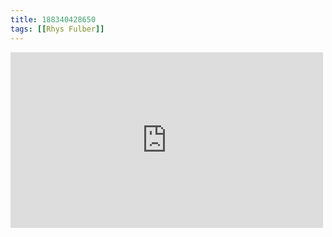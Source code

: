 ```yaml
---
title: 188340428650
tags: [[Rhys Fulber]]
---
```

<iframe allow="accelerometer; autoplay; clipboard-write; encrypted-media; gyroscope; picture-in-picture" allowfullscreen="" frameborder="0" height="281" id="youtube_iframe" src="https://www.youtube.com/embed/pQ6h2YHolUM?feature=oembed&amp;enablejsapi=1&amp;origin=https://safe.txmblr.com&amp;wmode=opaque" width="500"></iframe>